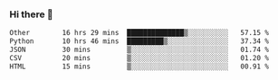 ### Hi there 👋

<!--
**swolbroham/swolbroham** is a ✨ _special_ ✨ repository because its `README.md` (this file) appears on your GitHub profile.

Here are some ideas to get you started:

- 🔭 I’m currently working on ...
- 🌱 I’m currently learning ...
- 👯 I’m looking to collaborate on ...
- 🤔 I’m looking for help with ...
- 💬 Ask me about ...
- 📫 How to reach me: ...
- 😄 Pronouns: ...
- ⚡ Fun fact: ...
-->


<!--START_SECTION:waka-->

```txt
Other        16 hrs 29 mins  ██████████████▒░░░░░░░░░░   57.15 %
Python       10 hrs 46 mins  █████████▒░░░░░░░░░░░░░░░   37.34 %
JSON         30 mins         ▒░░░░░░░░░░░░░░░░░░░░░░░░   01.74 %
CSV          20 mins         ▒░░░░░░░░░░░░░░░░░░░░░░░░   01.20 %
HTML         15 mins         ▒░░░░░░░░░░░░░░░░░░░░░░░░   00.91 %
```

<!--END_SECTION:waka-->
